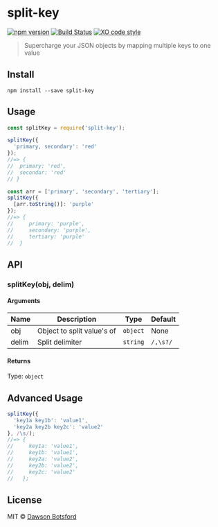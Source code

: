 # split-key
[![npm version](https://img.shields.io/npm/v/split-key.svg)](https://www.npmjs.com/package/split-key)
[![Build Status](https://travis-ci.org/dawsonbotsford/split-key.svg?branch=master)](https://travis-ci.org/dawsonbotsford/split-key)
[![XO code style](https://img.shields.io/badge/code_style-XO-5ed9c7.svg)](https://github.com/sindresorhus/xo)

> Supercharge your JSON objects by mapping multiple keys to one value

## Install

```
npm install --save split-key
```

## Usage

```js
const splitKey = require('split-key');

splitKey({
  'primary, secondary': 'red'
});
//=> {
//  primary: 'red',
//  secondar: 'red'
// }
```

```js
const arr = ['primary', 'secondary', 'tertiary'];
splitKey({
  [arr.toString()]: 'purple'
});
//=> {
//     primary: 'purple',
//     secondary: 'purple',
//     tertiary: 'purple'
//  }
```

## API

### splitKey(obj, delim)

#### Arguments

| Name | Description                | Type   | Default |
| ---- | -------------------------- | ------ | ------- |
| obj  | Object to split value's of |`object`|  None   |
| delim| Split delimiter            |`string`| `/,\s?/`|

#### Returns

Type: `object`

## Advanced Usage

```js
splitKey({
  'key1a key1b': 'value1',
  'key2a key2b key2c': 'value2'
}, /\s/);
//=> {
//     key1a: 'value1',
//     key1b: 'value1',
//     key2a: 'value2',
//     key2b: 'value2',
//     key2c: 'value2'
//   };
```

## License

MIT © [Dawson Botsford](http://dawsonbotsford.com)
